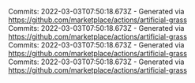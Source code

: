 Commits: 2022-03-03T07:50:18.673Z - Generated via https://github.com/marketplace/actions/artificial-grass
<br>
Commits: 2022-03-03T07:50:18.673Z - Generated via https://github.com/marketplace/actions/artificial-grass
<br>
Commits: 2022-03-03T07:50:18.673Z - Generated via https://github.com/marketplace/actions/artificial-grass
<br>
Commits: 2022-03-03T07:50:18.673Z - Generated via https://github.com/marketplace/actions/artificial-grass
<br>
